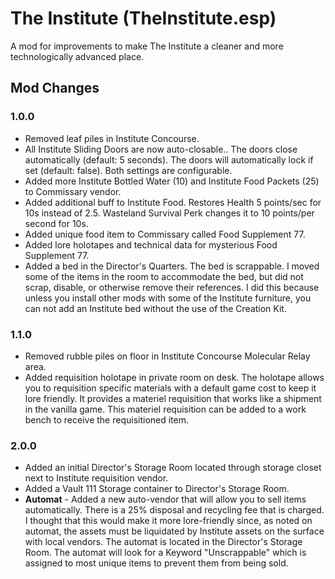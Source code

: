 # The Institute (TheInstitute.esp)
A mod for improvements to make The Institute a cleaner and more technologically advanced place.

## Mod Changes
### 1.0.0
* Removed leaf piles in Institute Concourse.
* All Institute Sliding Doors are now auto-closable.. The doors close automatically (default: 5 seconds). The doors will automatically lock if set (default: false). Both settings are configurable.
* Added more Institute Bottled Water (10) and Institute Food Packets (25) to Commissary vendor.
* Added additional buff to Institute Food. Restores Health 5 points/sec for 10s instead of 2.5. Wasteland Survival Perk changes it to 10 points/per second for 10s.
* Added unique food item to Commissary called Food Supplement 77.
* Added lore holotapes and technical data for mysterious Food Supplement 77.
* Added a bed in the Director's Quarters. The bed is scrappable. I moved some of the items in the room to accommodate the bed, but did not scrap, disable, or otherwise remove their references. I did this because unless you install other mods with some of the Institute furniture, you can not add an Institute bed without the use of the Creation Kit.

### 1.1.0
* Removed rubble piles on floor in Institute Concourse Molecular Relay area.
* Added requisition holotape in private room on desk. The holotape allows you to requisition specific materials with a default game cost to keep it lore friendly. It provides a materiel requisition that works like a shipment in the vanilla game. This materiel requisition can be added to a work bench to receive the requisitioned item.

### 2.0.0
* Added an initial Director's Storage Room located through storage closet next to Institute requisition vendor.
* Added a Vault 111 Storage container to Director's Storage Room.
* **Automat** - Added a new auto-vendor that will allow you to sell items automatically. There is a 25% disposal and recycling fee that is charged. I thought that this would make it more lore-friendly since, as noted on automat, the assets must be liquidated by Institute assets on the surface with local vendors. The automat is located in the Director's Storage Room. The automat will look for a Keyword "Unscrappable" which is assigned to most unique items to prevent them from being sold.
